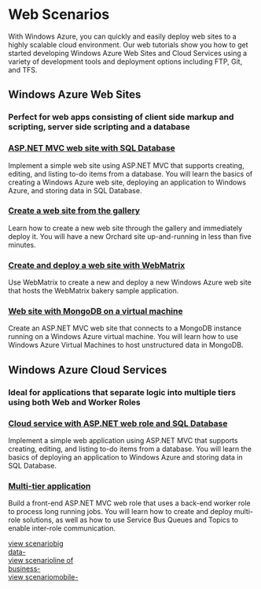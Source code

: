 <properties linkid="develop-net" urlDisplayName="Web" pageTitle="Web Sites - Windows Azure .NET Scenarios" metaKeywords="web site scenarios Windows Azure, web sites Windows Azure, web sites Azure, websites Windows Azure, websites Azure" metaDescription="Find topics with common scenarios when using web sites in Windows Azure." metaCanonical="" disqusComments="0" umbracoNaviHide="0" />


<h1>Web Scenarios</h1>
<p>With Windows Azure, you can quickly and easily deploy web sites to a highly scalable cloud environment.  Our web tutorials show you how to get started developing Windows Azure Web Sites and Cloud Services using a variety of development tools and deployment options including FTP, Git, and TFS.</p>

<div class="dev-articles">
<h2>Windows Azure Web Sites</h2>
<h3 class="subtext">Perfect for web apps consisting of client side markup and scripting, server side scripting and a database</h3> 

<div class="article red">
<h3><a href="/en-us/develop/net/tutorials/web-site-with-sql-database/">ASP.NET MVC web site with SQL Database</a></h3>
<p>Implement a simple web site using ASP.NET MVC that supports creating, editing, and listing to-do items from a database. You will learn the basics of creating a Windows Azure web site, deploying an application to Windows Azure, and storing data in SQL Database.</p>
</div>

<div class="article blue"> 
<h3><a href="/en-us/develop/net/tutorials/website-from-gallery/">Create a web site from the gallery</a></h3> 
<p>Learn how to create a new web site through the gallery and immediately deploy it. You will have a new Orchard site up-and-running in less than five minutes.</p> 
</div> 

<div class="article green"> 
<h3><a href="/en-us/develop/net/tutorials/website-with-webmatrix/">Create and deploy a web site with WebMatrix</a></h3> 
<p>Use WebMatrix to create a new and deploy a new Windows Azure web site that hosts the WebMatrix bakery sample application.</p> 
</div> 

<div class="article red">
<h3><a href="/en-us/develop/net/tutorials/website-with-mongodb-vm/">Web site with MongoDB on a virtual machine</a></h3>
<p>Create an ASP.NET MVC web site that connects to a MongoDB instance running on a Windows Azure virtual machine. You will learn how to use Windows Azure Virtual Machines to host unstructured data in MongoDB.</p>
</div>

<h2>Windows Azure Cloud Services</h2>
<h3 class="subtext">Ideal for applications that separate logic into multiple tiers using both Web and Worker Roles
</h3>

<div class="article blue">
<h3><a href="/en-us/develop/net/tutorials/cloud-service-with-sql-database/">Cloud service with ASP.NET web role and SQL Database</a></h3>
<p>Implement a simple web application using ASP.NET MVC that supports creating, editing, and listing to-do items from a database. You will learn the basics of deploying an application to Windows Azure and storing data in SQL Database.</p>
</div>
<div class="article green">
<h3><a href="/en-us/develop/net/tutorials/multi-tier-application/">Multi-tier application</a></h3>
<p>Build a front-end ASP.NET MVC web role that uses a back-end worker role to process long running jobs. You will learn how to create and deploy multi-role solutions, as well as how to use Service Bus Queues and Topics to enable inter-role communication.</p>
</div>
</div>

<div class="content-blocks">
<div class="col"><a href="../big-data/" class="big-data-box"><span class="blue-arrow">view&nbsp;scenario</span><span>big<br />data</span><span class="icon4">-</span></a></div>
<div class="col"><a href="../line-of-business/" class="line-of-business-box"><span class="pink-arrow">view&nbsp;scenario</span><span>line of<br />business</span><span class="icon5">-</span></a></div>
<div class="col"><a href="../mobile/" class="mobile-box"><span class="green-arrow">view&nbsp;scenario</span><span>mobile</span><span class="icon6">-</span></a></div>
</div>
